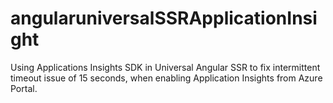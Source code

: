 # angularuniversalSSRApplicationInsight

Using Applications Insights SDK in Universal Angular SSR to fix intermittent timeout issue of 15 seconds, when enabling Application Insights from Azure Portal.

